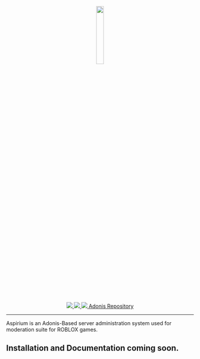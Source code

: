 <div align="center">
    <img src="https://aspirium.dev/favicon.ico" style="width: 20%"/>
    <div>&nbsp;</div>
    <a href="https://github.com/Aspirium/Aspirium/blob/master/LICENSE">
        <img src="https://img.shields.io/github/license/Aspirium/Aspirium">
    </a>
    <a href="https://github.com/Aspirium/Aspirium/releases/">
        <img src="https://img.shields.io/github/v/release/Aspirium/Aspirium?label=version" />
    </a>
    <a href="https://discord.gg/Z86YtmKk2E">
        <img src="https://img.shields.io/discord/908961626638647366?label=discord&logo=discord&logoColor=white"/>
    </a>
    <a href="https://github.com/Sceleratis/Adonis">
        Adonis Repository
    </a>
</div>
<hr />

Aspirium is an Adonis-Based server administration system used for moderation suite for ROBLOX games.

## Installation and Documentation coming soon.